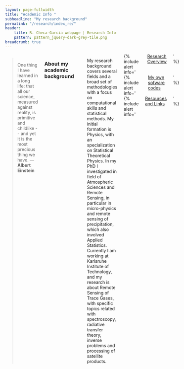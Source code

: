 ```yaml
---
layout: page-fullwidth
title: "Academic Info "
subheadline: "My research background"
permalink: "/research/index_re/"
header:
    title: R. Checa-Garcia webpage | Research Info
    pattern: pattern_jquery-dark-grey-tile.png
breadcrumb: true
---
```

<div class="row">
<div class="medium-4 medium-push-8 columns" markdown="1">

</div><!-- /.medium-4.columns -->

<div class="medium-8 medium-pull-4 columns" markdown="1">


> One thing I have learned in a long life: that all our science, measured against reality, is primitive and childlike -- and yet it is the most precious thing we have. ― **Albert Einstein**


### About my academic background
---

My research background covers several fields and a broad set of methodologies with a focus on computational skills and statistical methods. My initial formation is Physics, with
an specialization on Statistical Theoretical Physics. In my PhD I investigated
in field of Atmospheric Sciences and Remote Sensing, in particular in micro-physics
and remote sensing of precipitation, which also involved Applied Statistics.
Currently I am working at Karlsruhe Institute of Technology, and my research is about
Remote Sensing of Trace Gases, with specific topics related with spectroscopy, radiative
transfer theory, inverse problems and processing of satellite products.


<div class="row">
  <div class="small-4 columns">
  {% include alert info=' <a href="/research/overview/">Research Overview</a>' %}</div>
  <div class="small-4 columns">
  {% include alert info=' <a href="/research/my-codes/">My own sofware codes</a>' %}</div>
  <div class="small-4 columns">
  {% include alert info=' <a href="/research/resources/">Resources and Links</a>' %}</div>
</div>

---



</div><!-- /.medium-8.columns -->
</div><!-- /.row -->


